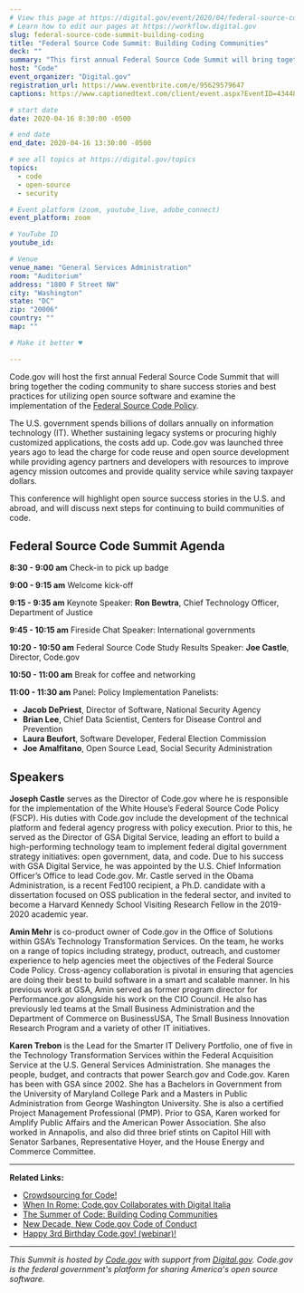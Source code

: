 ```yaml
---
# View this page at https://digital.gov/event/2020/04/federal-source-code-summit-building-coding
# Learn how to edit our pages at https://workflow.digital.gov
slug: federal-source-code-summit-building-coding
title: "Federal Source Code Summit: Building Coding Communities"
deck: ""
summary: "This first annual Federal Source Code Summit will bring together the coding community to share success stories and best practices for utilizing open source software and examine the implementation of the Federal Source Code policy."
host: "Code"
event_organizer: "Digital.gov"
registration_url: https://www.eventbrite.com/e/95629579647
captions: https://www.captionedtext.com/client/event.aspx?EventID=4344805&CustomerID=321

# start date
date: 2020-04-16 8:30:00 -0500

# end date
end_date: 2020-04-16 13:30:00 -0500

# see all topics at https://digital.gov/topics
topics: 
  - code
  - open-source
  - security

# Event platform (zoom, youtube_live, adobe_connect)
event_platform: zoom

# YouTube ID
youtube_id: 

# Venue
venue_name: "General Services Administration"
room: "Auditorium"
address: "1800 F Street NW"
city: "Washington"
state: "DC"
zip: "20006"
country: ""
map: ""

# Make it better ♥

---
```


Code.gov will host the first annual Federal Source Code Summit that will bring together the coding community to share success stories and best practices for utilizing open source software and examine the implementation of the [Federal Source Code Policy](https://sourcecode.cio.gov).

The U.S. government spends billions of dollars annually on information technology (IT). Whether sustaining legacy systems or procuring highly customized applications, the costs add up. Code.gov was launched three years ago to lead the charge for code reuse and open source development while providing agency partners and developers with resources to improve agency mission outcomes and provide quality service while saving taxpayer dollars.

This conference will highlight open source success stories in the U.S. and abroad, and will discuss next steps for continuing to build communities of code.

## Federal Source Code Summit Agenda
**8:30 - 9:00 am** Check-in to pick up badge

**9:00 - 9:15 am** Welcome kick-off

**9:15 - 9:35 am** Keynote
Speaker: **Ron Bewtra**, Chief Technology Officer, Department of Justice

**9:45 - 10:15 am** Fireside Chat
Speaker: International governments

**10:20 - 10:50 am** Federal Source Code Study Results
Speaker: **Joe Castle**, Director, Code.gov

**10:50 - 11:00 am** Break for coffee and networking

**11:00 - 11:30 am** Panel: Policy Implementation
Panelists:
 - **Jacob DePriest**, Director of Software, National Security Agency
 - **Brian Lee**, Chief Data Scientist, Centers for Disease Control and Prevention
 - **Laura Beufort**, Software Developer, Federal Election Commission
 - **Joe Amalfitano**, Open Source Lead, Social Security Administration
 
 ## Speakers
**Joseph Castle** serves as the Director of Code.gov where he is responsible for the implementation of the White House’s Federal Source Code Policy (FSCP). His duties with Code.gov include the development of the technical platform and federal agency progress with policy execution. Prior to this, he served as the Director of GSA Digital Service, leading an effort to build a high-performing technology team to implement federal digital government strategy initiatives: open government, data, and code. Due to his success with GSA Digital Service, he was appointed by the U.S. Chief Information Officer’s Office to lead Code.gov. Mr. Castle served in the Obama Administration, is a recent Fed100 recipient, a Ph.D. candidate with a dissertation focused on OSS publication in the federal sector, and invited to become a Harvard Kennedy School Visiting Research Fellow in the 2019-2020 academic year.

**Amin Mehr** is co-product owner of Code.gov in the Office of Solutions within GSA’s Technology Transformation Services. On the team, he works on a range of topics including strategy, product, outreach, and customer experience to help agencies meet the objectives of the Federal Source Code Policy. Cross-agency collaboration is pivotal in ensuring that agencies are doing their best to build software in a smart and scalable manner. In his previous work at GSA, Amin served as former program director for Performance.gov alongside his work on the CIO Council. He also has previously led teams at the Small Business Administration and the Department of Commerce on BusinessUSA, The Small Business Innovation Research Program and a variety of other IT initiatives.

**Karen Trebon** is the Lead for the Smarter IT Delivery Portfolio, one of five in the Technology Transformation Services within the Federal Acquisition Service at the U.S. General Services Administration. She manages the people, budget, and contracts that power Search.gov and Code.gov. Karen has been with GSA since 2002. She has a Bachelors in Government from the University of Maryland College Park and a Masters in Public Administration from George Washington University. She is also a certified Project Management Professional (PMP). Prior to GSA, Karen worked for Amplify Public Affairs and the American Power Association. She also worked in Annapolis, and also did three brief stints on Capitol Hill with Senator Sarbanes, Representative Hoyer, and the House Energy and Commerce Committee.

---

**Related Links:**

 - [Crowdsourcing for Code!](https://digital.gov/event/2020/02/11/federal-crowdsourcing-webinar-series-episode-7/) 
 - [When In Rome: Code.gov Collaborates with Digital Italia](https://medium.com/codedotgov/when-in-rome-code-gov-collaborates-with-digital-italia-73106d10db01)
 - [The Summer of Code: Building Coding Communities](https://medium.com/codedotgov/the-summer-of-code-building-coding-communities-55685aee8a8a)
 - [New Decade, New Code.gov Code of Conduct](https://www.medium.com/codedotgov/new-decade-new-code-gov-code-of-conduct-d8402a79a34b)
 - [Happy 3rd Birthday Code.gov! (webinar)!](https://digital.gov/event/2019/11/07/happy-3rd-birthday-codegov-what-weve-learned-three-years-in/)

---

*This Summit is hosted by [Code.gov](https://code.gov/) with support from [Digital.gov](https://digital.gov/). Code.gov is the federal government's platform for sharing America's open source software.*
